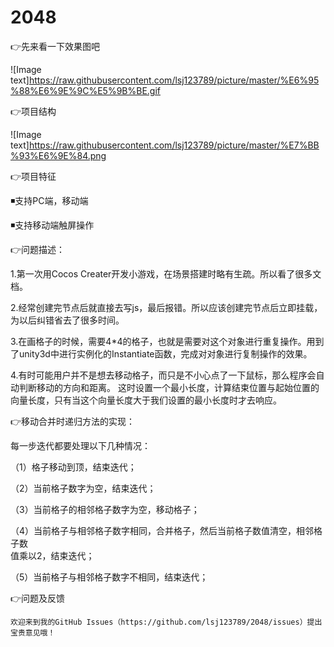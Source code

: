 # 2048

👉先来看一下效果图吧

![Image text]https://raw.githubusercontent.com/lsj123789/picture/master/%E6%95%88%E6%9E%9C%E5%9B%BE.gif


👉项目结构

![Image text]https://raw.githubusercontent.com/lsj123789/picture/master/%E7%BB%93%E6%9E%84.png


👉项目特征

◾支持PC端，移动端

◾支持移动端触屏操作


👉问题描述：

1.第一次用Cocos Creater开发小游戏，在场景搭建时略有生疏。所以看了很多文档。

2.经常创建完节点后就直接去写js，最后报错。所以应该创建完节点后立即挂载，为以后纠错省去了很多时间。

3.在画格子的时候，需要4*4的格子，也就是需要对这个对象进行重复操作。用到了unity3d中进行实例化的Instantiate函数，完成对对象进行复制操作的效果。

4.有时可能用户并不是想去移动格子，而只是不小心点了一下鼠标，那么程序会自动判断移动的方向和距离。 这时设置一个最小长度，计算结束位置与起始位置的向量长度，只有当这个向量长度大于我们设置的最小长度时才去响应。


👉移动合并时递归方法的实现：

   每一步迭代都要处理以下几种情况：
   
  （1）格子移动到顶，结束迭代；
  
  （2）当前格子数字为空，结束迭代；
  
  （3）当前格子的相邻格子数字为空，移动格子；
  
  （4）当前格子与相邻格子数字相同，合并格子，然后当前格子数值清空，相邻格子数  
          值乘以2，结束迭代；
          
  （5）当前格子与相邻格子数字不相同，结束迭代；
  
  
  
  👉问题及反馈
  
    欢迎来到我的GitHub Issues（https://github.com/lsj123789/2048/issues）提出宝贵意见哦！
  
  
  



